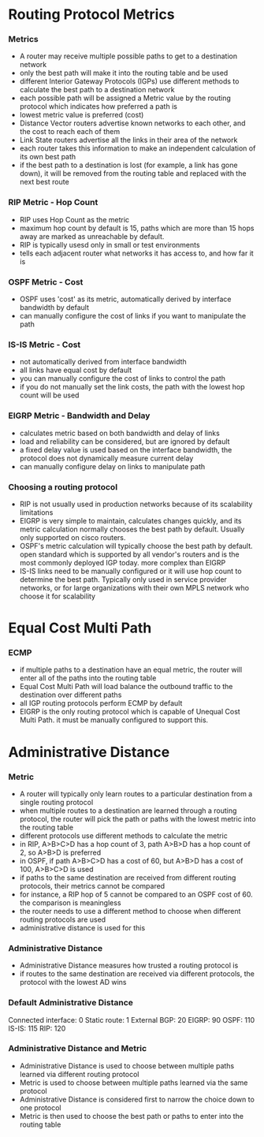 # Routing Protocol Metrics
### Metrics
* A router may receive multiple possible paths to get to a destination network
* only the best path will make it into the routing table and be used
* different Interior Gateway Protocols (IGPs) use different methods to calculate the best path to a destination network
* each possible path will be assigned a Metric value by the routing protocol which indicates how preferred a path is
* lowest metric value is preferred (cost)
* Distance Vector routers advertise known networks to each other, and the cost to reach each of them
* Link State routers advertise all the links in their area of the network
* each router takes this information to make an independent calculation of its own best path
* if the best path to a destination is lost (for example, a link has gone down), it will be removed from the routing table and replaced with the next best route
### RIP Metric - Hop Count
* RIP uses Hop Count as the metric
* maximum hop count by default is 15, paths which are more than 15 hops away are marked as unreachable by default.
* RIP is typically usesd only in small or test environments
* tells each adjacent router what networks it has access to, and how far it is
### OSPF Metric - Cost
* OSPF uses 'cost' as its metric, automatically derived by interface bandwidth by default
* can manually configure the cost of links if you want to manipulate the path
### IS-IS Metric - Cost
* not automatically derived from interface bandwidth
* all links have equal cost by default
* you can manually configure the cost of links to control the path
* if you do not manually set the link costs, the path with the lowest hop count will be used
### EIGRP Metric - Bandwidth and Delay
* calculates metric based on both bandwidth and delay of links
* load and reliability can be considered, but are ignored by default
* a fixed delay value is used based on the interface bandwidth, the protocol does not dynamically measure current delay
* can manually configure delay on links to manipulate path
### Choosing a routing protocol
* RIP is not usually used in production networks because of its scalability limitations
* EIGRP is very simple to maintain, calculates changes quickly, and its metric calculation normally chooses the best path by default. Usually only supported on cisco routers.
* OSPF's metric calculation will typically choose the best path by default. open standard which is supported by all vendor's routers and is the most commonly deployed IGP today. more complex than EIGRP
* IS-IS links need to be manually configured or it will use hop count to determine the best path. Typically only used in service provider networks, or for large organizations with their own MPLS network who choose it for scalability
# Equal Cost Multi Path
### ECMP
* if multiple paths to a destination have an equal metric, the router will enter all of the paths into the routing table
* Equal Cost Multi Path will load balance the outbound traffic to the destination over different paths
* all IGP routing protocols perform ECMP by default
* EIGRP is the only routing protocol which is capable of Unequal Cost Multi Path. it must be manually configured to support this.
# Administrative Distance
### Metric
* A router will typically only learn routes to a particular destination from a single routing protocol
* when multiple routes to a destination are learned through a routing protocol, the router will pick the path or paths with the lowest metric into the routing table
* different protocols use different methods to calculate the metric
* in RIP, A>B>C>D has a hop count of 3, path A>B>D has a hop count of 2, so A>B>D is preferred
* in OSPF, if path A>B>C>D has a cost of 60, but A>B>D has a cost of 100, A>B>C>D is used
* if paths to the same destination are received from different routing protocols, their metrics cannot be compared
* for instance, a RIP hop of 5 cannot be compared to an OSPF cost of 60. the comparison is meaningless
* the router needs to use a different method to choose when different routing protocols are used
* administrative distance is used for this
### Administrative Distance
* Administrative Distance measures how trusted a routing protocol is
* if routes to the same destination are received via different protocols, the protocol with the lowest AD wins
### Default Administrative Distance
Connected interface: 0
Static route: 1
External BGP: 20
EIGRP: 90
OSPF: 110
IS-IS: 115
RIP: 120
### Administrative Distance and Metric
* Administrative Distance is used to choose between multiple paths learned via different routing protocol
* Metric is used to choose between multiple paths learned via the same protocol
* Administrative Distance is considered first to narrow the choice down to one protocol
* Metric is then used to choose the best path or paths to enter into the routing table
